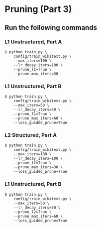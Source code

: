 
# Pruning (Part 3)
## Run the following commands

### L1 Unstructured, Part A
```
$ python train.py \
    config/train_wikitext.py \
    --max_iters=100 \
    --lr_decay_iters=100 \ 
    --prune_l1=True \
    --prune_max_iters=30
```
### L1 Unstructured, Part B
```
$ python train.py \
    config/train_wikitext.py \
    --max_iters=50 \
    --lr_decay_iters=50 \ 
    --prune_l1=True \
    --prune_max_iters=60 \
    --loss_guided_prune=True
```
### L2 Structured, Part A
```
$ python train.py \
    config/train_wikitext.py \
    --max_iters=100 \
    --lr_decay_iters=100 \ 
    --prune_l2=True \
    --prune_max_iters=30 \
    --loss_guided_prune=True
```
### L1 Unstructured, Part B
```
$ python train.py \
    config/train_wikitext.py \
    --max_iters=50 \
    --lr_decay_iters=50 \ 
    --prune_l2=True \
    --prune_max_iters=60 \
    --loss_guided_prune=True
```